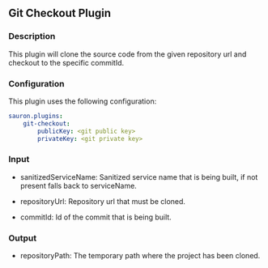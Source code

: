 ## Git Checkout Plugin

### Description

This plugin will clone the source code from the given repository url and checkout to the specific commitId.

### Configuration

This plugin uses the following configuration:

```yaml
sauron.plugins:
    git-checkout:
        publicKey: <git public key>
        privateKey: <git private key>
```

### Input

- sanitizedServiceName: Sanitized service name that is being built, if not present falls back to serviceName.

- repositoryUrl: Repository url that must be cloned.

- commitId: Id of the commit that is being built.

### Output

- repositoryPath: The temporary path where the project has been cloned.
